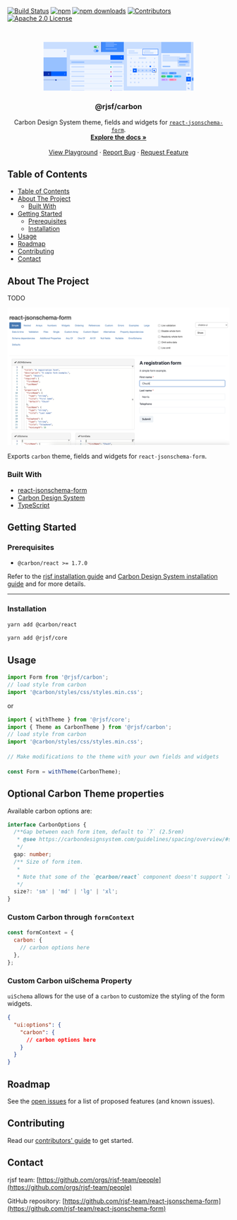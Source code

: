 [![Build Status][build-shield]][build-url]
[![npm][npm-shield]][npm-url]
[![npm downloads][npm-dl-shield]][npm-dl-url]
[![Contributors][contributors-shield]][contributors-url]
[![Apache 2.0 License][license-shield]][license-url]

<!-- PROJECT LOGO -->
<br />
<p align="center">
  <a href="https://github.com/rjsf-team/react-jsonschema-form">
    <img src="./logo.png" alt="Logo" width="340">
  </a>

  <h3 align="center">@rjsf/carbon</h3>

  <p align="center">
  Carbon Design System theme, fields and widgets for <a href="https://github.com/rjsf-team/react-jsonschema-form/"><code>react-jsonschema-form</code></a>.
    <br />
    <a href="https://rjsf-team.github.io/react-jsonschema-form/docs/"><strong>Explore the docs »</strong></a>
    <br />
    <br />
    <a href="https://rjsf-team.github.io/react-jsonschema-form/">View Playground</a>
    ·
    <a href="https://github.com/rjsf-team/react-jsonschema-form/issues">Report Bug</a>
    ·
    <a href="https://github.com/rjsf-team/react-jsonschema-form/issues">Request Feature</a>
  </p>
</p>

<!-- TABLE OF CONTENTS -->

## Table of Contents

- [Table of Contents](#table-of-contents)
- [About The Project](#about-the-project)
  - [Built With](#built-with)
- [Getting Started](#getting-started)
  - [Prerequisites](#prerequisites)
  - [Installation](#installation)
- [Usage](#usage)
- [Roadmap](#roadmap)
- [Contributing](#contributing)
- [Contact](#contact)

<!-- ABOUT THE PROJECT -->

## About The Project

TODO

[![@rjsf/carbon Screen Shot][product-screenshot]](https://rjsf-team.github.io/@rjsf/carbon)

Exports `carbon` theme, fields and widgets for `react-jsonschema-form`.

### Built With

- [react-jsonschema-form](https://github.com/rjsf-team/react-jsonschema-form/)
- [Carbon Design System](https://carbondesignsystem.com/)
- [TypeScript](https://www.typescriptlang.org/)

<!-- GETTING STARTED -->

## Getting Started

### Prerequisites

- `@carbon/react >= 1.7.0`

Refer to the [rjsf installation guide](https://rjsf-team.github.io/react-jsonschema-form/docs/#installation) and [Carbon Design System installation guide](https://carbondesignsystem.com/developing/frameworks/react/#install) and for more details.

---

### Installation

```bash
yarn add @carbon/react
```

```bash
yarn add @rjsf/core
```

<!-- USAGE EXAMPLES -->

## Usage

```js
import Form from '@rjsf/carbon';
// load style from carbon
import '@carbon/styles/css/styles.min.css';
```

or

```js
import { withTheme } from '@rjsf/core';
import { Theme as CarbonTheme } from '@rjsf/carbon';
// load style from carbon
import '@carbon/styles/css/styles.min.css';

// Make modifications to the theme with your own fields and widgets

const Form = withTheme(CarbonTheme);
```

## Optional Carbon Theme properties

Available carbon options are:

```ts
interface CarbonOptions {
  /**Gap between each form item, default to `7` (2.5rem)
   * @see https://carbondesignsystem.com/guidelines/spacing/overview/#spacing-scale
   */
  gap: number;
  /** Size of form item.
   *
   * Note that some of the `@carbon/react` component doesn't support `xl` and will fallback to `lg`
   */
  size?: 'sm' | 'md' | 'lg' | 'xl';
}
```

### Custom Carbon through `formContext`

```js
const formContext = {
  carbon: {
    // carbon options here
  },
};
```

### Custom Carbon uiSchema Property

`uiSchema` allows for the use of a `carbon` to customize the styling of the form widgets.

```json
{
  "ui:options": {
    "carbon": {
      // carbon options here
    }
  }
}
```

<!-- ROADMAP -->

## Roadmap

See the [open issues](https://github.com/rjsf-team/react-jsonschema-form/issues) for a list of proposed features (and known issues).

<!-- CONTRIBUTING -->

## Contributing

Read our [contributors' guide](https://rjsf-team.github.io/react-jsonschema-form/docs/contributing/) to get started.

<!-- CONTACT -->

## Contact

rjsf team: [https://github.com/orgs/rjsf-team/people](https://github.com/orgs/rjsf-team/people)

GitHub repository: [https://github.com/rjsf-team/react-jsonschema-form](https://github.com/rjsf-team/react-jsonschema-form)

<!-- MARKDOWN LINKS & IMAGES -->
<!-- https://www.markdownguide.org/basic-syntax/#reference-style-links -->

[build-shield]: https://github.com/rjsf-team/react-jsonschema-form/workflows/CI/badge.svg
[build-url]: https://github.com/rjsf-team/react-jsonschema-form/actions
[contributors-shield]: https://img.shields.io/github/contributors/rjsf-team/react-jsonschema-form.svg
[contributors-url]: https://github.com/rjsf-team/react-jsonschema-form/graphs/contributors
[license-shield]: https://img.shields.io/badge/license-Apache%202.0-blue.svg?style=flat-square
[license-url]: https://choosealicense.com/licenses/apache-2.0/
[npm-shield]: https://img.shields.io/npm/v/@rjsf/carbon/latest.svg?style=flat-square
[npm-url]: https://www.npmjs.com/package/@rjsf/carbon
[npm-dl-shield]: https://img.shields.io/npm/dm/@rjsf/carbon.svg?style=flat-square
[npm-dl-url]: https://www.npmjs.com/package/@rjsf/carbon
[product-screenshot]: ./screenshot.png
